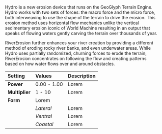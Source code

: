 Hydro is a new erosion device that runs on the GeoGlyph Terrain Engine. Hydro works with two sets of forces: the macro force and the micro force, both interweaving to use the shape of the terrain to drive the erosion. This erosion method uses horizontal flow mechanics unlike the vertical sedimentary erosion iconic of World Machine resulting in an output that speaks of flowing waters gently carving the terrain over thousands of year.

RiverErosion further enhances your river creation by providing a different method of eroding rocky river banks, and even underwater areas. While Hydro uses partially randomized, churning forces to erode the terrain, RiverErosion concentrates on following the flow and creating patterns based on how water flows over and around obstacles.

 
| Setting        | Values      | Description |
| :------------- | :---------- | :---------- |
| **Power**      | 0.00 - 1.00 | Lorem       |
| **Multiplier** | 1 - 10      | Lorem       |
| **Form**       | Lorem       |
|                | *Lateral*   | Lorem       |
|                | *Ventral*   | Lorem       |
|                | *Coastal*   | Lorem       |
